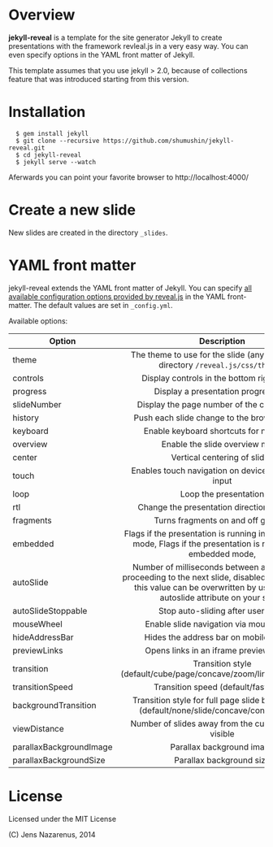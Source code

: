 Overview
========
**jekyll-reveal** is a template for the site generator Jekyll to create presentations
with the framework revleal.js in a very easy way. You can even specify options
in the YAML front matter of Jekyll.

This template assumes that you use jekyll > 2.0, because of collections feature that was introduced starting from this version.

Installation
============

```
  $ gem install jekyll  
  $ git clone --recursive https://github.com/shumushin/jekyll-reveal.git
  $ cd jekyll-reveal
  $ jekyll serve --watch
```

Aferwards you can point your favorite browser to http://localhost:4000/

Create a new slide
==================
New slides are created in the directory `_slides`. 

YAML front matter
=================
jekyll-reveal extends the YAML front matter of Jekyll. You can specify [all available configuration
options provided by reveal.js](https://github.com/hakimel/reveal.js/#configuration) in the YAML front-matter. The default values are set in `_config.yml`.


Available options:

| Option                    | Description                                                                                                                                                                         | Default |
| ------------------------- |:-----------------------------------------------------------------------------------------------------------------------------------------------------------------------------------:| -------:|
| theme                     | The theme to use for the slide (any theme in the directory `/reveal.js/css/theme/`)                                                                                                   | default |
| controls                  | Display controls in the bottom right corner                                                                                                                                         | true    |
| progress                  | Display a presentation progress bar                                                                                                                                                 | true    |
| slideNumber               | Display the page number of the current slide                                                                                                                                        | false   |
| history                   | Push each slide change to the browser history                                                                                                                                       | false   |
| keyboard                  | Enable keyboard shortcuts for navigation                                                                                                                                            | true    |
| overview                  | Enable the slide overview mode                                                                                                                                                      | true    |
| center                    | Vertical centering of slides                                                                                                                                                        | true    |
| touch                     | Enables touch navigation on devices with touch input                                                                                                                                | true    |
| loop                      | Loop the presentation                                                                                                                                                               | false   |
| rtl                       | Change the presentation direction to be RTL                                                                                                                                         | false   |
| fragments                 | Turns fragments on and off globally                                                                                                                                                 | true    |
| embedded                  | Flags if the presentation is running in an embedded mode, Flags if the presentation is running in an embedded mode,                                                                 | false   |
| autoSlide                 | Number of milliseconds between automatically proceeding to the next slide, disabled when set to 0, this value can be overwritten by using a data-autoslide attribute on your slides | 0       |
| autoSlideStoppable        | Stop auto-sliding after user input                                                                                                                                                  | true    |
| mouseWheel                | Enable slide navigation via mouse wheel                                                                                                                                             | false   |
| hideAddressBar            | Hides the address bar on mobile devices                                                                                                                                             | true    |
| previewLinks              | Opens links in an iframe preview overlay                                                                                                                                            | false   |
| transition                | Transition style (default/cube/page/concave/zoom/linear/fade/none)                                                                                                                  | default |
| transitionSpeed           | Transition speed (default/fast/slow)                                                                                                                                                | default |
| backgroundTransition      | Transition style for full page slide backgrounds (default/none/slide/concave/convex/zoom)                                                                                           | default |
| viewDistance              | Number of slides away from the current that are visible                                                                                                                             | 3       |
| parallaxBackgroundImage   | Parallax background image                                                                                                                                                           |         |
| parallaxBackgroundSize    | Parallax background size                                                                                                                                                            |         |

License
=======
Licensed under the MIT License

(C) Jens Nazarenus, 2014
